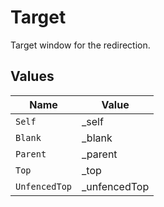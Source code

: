 # Target

Target window for the redirection.


## Values

| Name          | Value         |
| ------------- | ------------- |
| `Self`        | _self         |
| `Blank`       | _blank        |
| `Parent`      | _parent       |
| `Top`         | _top          |
| `UnfencedTop` | _unfencedTop  |